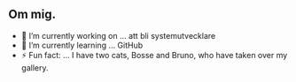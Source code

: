 ## Om mig.

<!--
**Pandangeloo/Pandangeloo** is a ✨ _special_ ✨ repository because its `README.md` (this file) appears on your GitHub profile.
-->

- 🔭 I’m currently working on ...    att bli systemutvecklare
- 🌱 I’m currently learning ...      GitHub
- ⚡ Fun fact: ...                   I have two cats, Bosse and Bruno, who have taken over my gallery. 

